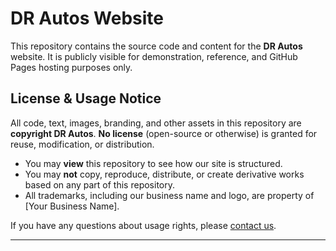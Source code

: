 # DR Autos Website

This repository contains the source code and content for the **DR Autos** website. It is publicly visible for demonstration, reference, and GitHub Pages hosting purposes only.

## License & Usage Notice

All code, text, images, branding, and other assets in this repository are **copyright DR Autos**. **No license** (open-source or otherwise) is granted for reuse, modification, or distribution. 

- You may **view** this repository to see how our site is structured.
- You may **not** copy, reproduce, distribute, or create derivative works based on any part of this repository.
- All trademarks, including our business name and logo, are property of [Your Business Name].

If you have any questions about usage rights, please [contact us](mailto:support@theintegration.company).

---

